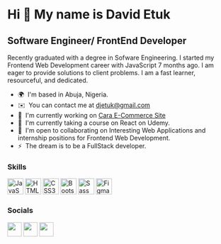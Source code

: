 Hi 👋 My name is David Etuk
===========================

Software Engineer/ FrontEnd Developer
-------------------------------------

Recently graduated with a degree in Sofware Engineering. I started my Frontend Web Development career with JavaScript 7 months ago. I am eager to provide solutions to client problems. I am a fast learner, resourceful, and dedicated.

*   🌍  I'm based in Abuja, Nigeria.
*   ✉️  You can contact me at [djetuk@gmail.com](mailto:djetuk@gmail.com)
*   🚀  I'm currently working on [Cara E-Commerce Site](https://e-commerce-cara.netlify.app/)
*   🧠  I'm currently taking a course on React on Udemy. 
*   🤝  I'm open to collaborating on Interesting Web Applications and internship positions for Frontend Web Development. 
*   ⚡  The dream is to be a FullStack developer.

### Skills

<p align="left">
 <a href="https://developer.mozilla.org/en-US/docs/Web/JavaScript" target="_blank" rel="noreferrer"><img src="https://raw.githubusercontent.com/danielcranney/readme-generator/main/public/icons/skills/javascript-colored.svg" width="36" height="36" alt="JavaScript" /></a>
<a href="https://developer.mozilla.org/en-US/docs/Glossary/HTML5" target="_blank" rel="noreferrer"><img src="https://raw.githubusercontent.com/danielcranney/readme-generator/main/public/icons/skills/html5-colored.svg" width="36" height="36" alt="HTML5" /></a>
<a href="https://www.w3.org/TR/CSS/#css" target="_blank" rel="noreferrer"><img src="https://raw.githubusercontent.com/danielcranney/readme-generator/main/public/icons/skills/css3-colored.svg" width="36" height="36" alt="CSS3" /></a>
<a href="https://getbootstrap.com/" target="_blank" rel="noreferrer"><img src="https://raw.githubusercontent.com/danielcranney/readme-generator/main/public/icons/skills/bootstrap-colored.svg" width="36" height="36" alt="Bootstrap" /></a>
<a href="https://sass-lang.com/" target="_blank" rel="noreferrer"><img src="https://raw.githubusercontent.com/danielcranney/readme-generator/main/public/icons/skills/sass-colored.svg" width="36" height="36" alt="Sass" /></a>
<a href="https://www.figma.com/" target="_blank" rel="noreferrer"><img src="https://raw.githubusercontent.com/danielcranney/readme-generator/main/public/icons/skills/figma-colored.svg" width="36" height="36" alt="Figma" /></a>
</p>
                    
                  
### Socials
                  
                  
<p align="left">                         
<a href="https://www.github.com/Dhei-vid" target="_blank" rel="noreferrer"><img src="https://raw.githubusercontent.com/danielcranney/readme-generator/main/public/icons/socials/github.svg" width="32" height="32" /></a>                          
<a href="https://www.linkedin.com/in/david-etuk" target="_blank" rel="noreferrer"><img src="https://raw.githubusercontent.com/danielcranney/readme-generator/main/public/icons/socials/linkedin.svg" width="32" height="32" /></a>                          
<a href="https://www.stackoverflow.com/users/19004471/david-e" target="_blank" rel="noreferrer"><img src="https://raw.githubusercontent.com/danielcranney/readme-generator/main/public/icons/socials/stackoverflow.svg" width="32" height="32" /></a></p>
